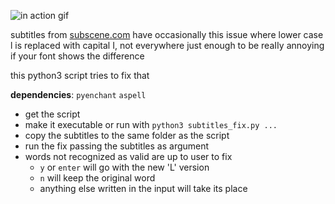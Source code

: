 ![in action gif](http://i.imgur.com/cvyG6nN.gif)

subtitles from [subscene.com](https://subscene.com/) have occasionally this issue where lower case l is replaced with capital I, not everywhere just enough to be reaIIy annoying if your font shows the difference

this python3 script tries to fix that

**dependencies**: `pyenchant` `aspell`

* get the script
* make it executable or run with `python3 subtitles_fix.py ...`
* copy the subtitles to the same folder as the script
* run the fix passing the subtitles as argument
* words not recognized as valid are up to user to fix
    * `y` or `enter` will go with the new 'L' version
    * `n` will keep the original word
    * anything else written in the input will take its place

